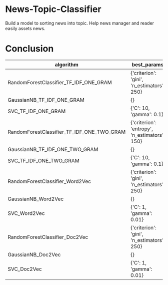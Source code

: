 # News-Topic-Classifier
Build a model to sorting news into topic. Help news manager and reader easily assets news.

# Conclusion
|algorithm                                 |best_params                                  |f1_train          |f1_test           |recall_train      |recall_test       |precision_train   |precision_test    |fit_time            |
|------------------------------------------|---------------------------------------------|------------------|------------------|------------------|------------------|------------------|------------------|--------------------|
|RandomForestClassifier_TF_IDF_ONE_GRAM    |{'criterion': 'gini', 'n_estimators': 250}   |1.0               |0.9118428600807912|1.0               |0.9106333733502732|1.0               |0.9145025137108944|1.6615898132324218  |
|GaussianNB_TF_IDF_ONE_GRAM                |{}                                           |0.9314582716976096|0.8585368655202409|0.9312032006280048|0.8596013657900825|0.9330530318269632|0.8611690023208531|0.0131149291992187  |
|SVC_TF_IDF_ONE_GRAM                       |{'C': 10, 'gamma': 0.1}                      |0.986627784746371 |0.9001578572522682|0.986545335797132 |0.9003273338756955|0.9867397090292208|0.9021520326672702|0.2620392799377441  |
|RandomForestClassifier_TF_IDF_ONE_TWO_GRAM|{'criterion': 'entropy', 'n_estimators': 150}|1.0               |0.947796706671479 |1.0               |0.946280827654889 |1.0               |0.95062335708845  |2.689887428283692   |
|GaussianNB_TF_IDF_ONE_TWO_GRAM            |{}                                           |1.0               |0.9019379842583028|1.0               |0.9054340193455728|1.0               |0.9034213901930152|0.1939315795898437  |
|SVC_TF_IDF_ONE_TWO_GRAM                   |{'C': 10, 'gamma': 0.1}                      |1.0               |0.9703745815708482|1.0               |0.9705586958866572|1.0               |0.9706000053018476|6.497142553329468   |
|RandomForestClassifier_Word2Vec           |{'criterion': 'gini', 'n_estimators': 250}   |1.0               |0.9632343315027015|1.0               |0.9624674753256162|1.0               |0.9651869296605332|2.682367134094238   |
|GaussianNB_Word2Vec                       |{}                                           |0.950813524678576 |0.9202888326164164|0.9508473846936376|0.921211591064156 |0.9509289197209048|0.9212890406262192|0.0045975685119628  |
|SVC_Word2Vec                              |{'C': 1, 'gamma': 0.01}                      |0.9991232147641136|0.9678697513992552|0.9990629294198968|0.9683598479056788|0.9991886957263464|0.9684448182383284|0.0982021808624267  |
|RandomForestClassifier_Doc2Vec            |{'criterion': 'gini', 'n_estimators': 250}   |1.0               |0.9639572169985247|1.0               |0.9636987744923993|1.0               |0.9653755127173653|2.2896092891693116  |
|GaussianNB_Doc2Vec                        |{}                                           |0.9508135246785759|0.9202888326164164|0.9508473846936377|0.921211591064156 |0.9509289197209048|0.9212890406262192|0.004603290557861328|
|SVC_Doc2Vec                               |{'C': 1, 'gamma': 0.01}                      |0.9991232147641135|0.9678697513992551|0.9990629294198969|0.9683598479056789|0.9991886957263463|0.9684448182383285|0.10079879760742187 |

